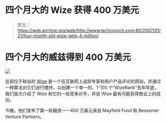 # 四个月大的 Wize 获得 400 万美元

> 原文：<https://web.archive.org/web/http://www.techcrunch.com:80/2007/01/21/four-month-old-wize-gets-4-million/>

# 四个月大的威兹得到 400 万美元

[![](img/3a23e2d33ee4046d3f9daeaaa932dd8b.png)](https://web.archive.org/web/20210211013051/http://www.wize.com/)

总部位于硅谷的 [Wize](https://web.archive.org/web/20210211013051/http://www.wize.com/) 是一个在互联网上追踪专家和用户产品评论的网站，并通过一种算法对它们进行搅拌，以创建一个单一的、1-100 个“WizeRank”去年年底，我们首次介绍了 Wize 和它的一些竞争对手，并说 Wize 最有可能获得商业上的成功。

今晚，他们宣布了第一轮融资——400 万美元来自 Mayfield Fund 和 Bessemer Venture Partners。